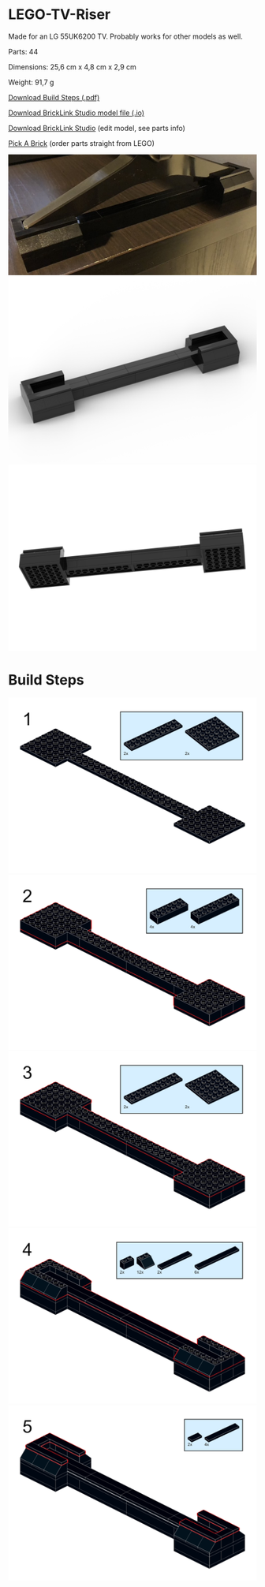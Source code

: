 # LEGO-TV-Riser
Made for an LG 55UK6200 TV. Probably works for other models as well.

Parts: 44

Dimensions: 25,6 cm x 4,8 cm x 2,9 cm 

Weight: 91,7 g

[Download Build Steps (.pdf)](/build-steps/lego-lg-tv-riser.pdf)

[Download BrickLink Studio model file (.io)](lego-lg-tv-riser.io)

[Download BrickLink Studio](https://www.bricklink.com/v3/studio/download.page) (edit model, see parts info)

[Pick A Brick](https://www.lego.com/en-us/page/static/pick-a-brick) (order parts straight from LEGO)

![Sample](lego-lg-tv-riser.jpg)
![Top View](lego-lg-tv-riser-top.png)
![Bottom View](lego-lg-tv-riser-bottom.png)

# Build Steps
![Step 1](/build-steps/1_1x.png)
![Step 2](/build-steps/2_1x.png)
![Step 3](/build-steps/3_1x.png)
![Step 4](/build-steps/4_1x.png)
![Step 5](/build-steps/5_1x.png)
